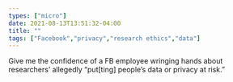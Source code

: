 ```yaml
---
types: ["micro"]
date: 2021-08-13T13:51:32-04:00
title: ""
tags: ["Facebook","privacy","research ethics","data"]
---
```

Give me the confidence of a FB employee wringing hands about researchers’ allegedly “put[ting] people’s data or privacy at risk.”
